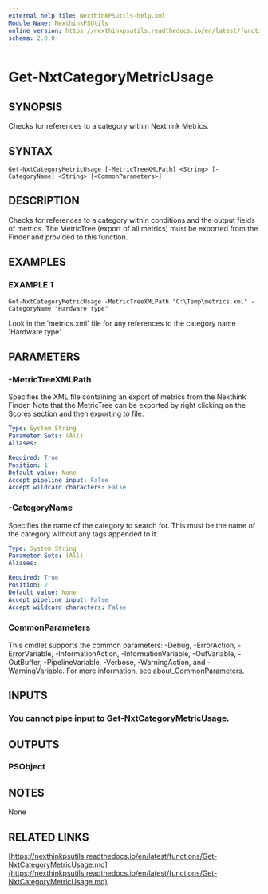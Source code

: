 ```yaml
---
external help file: NexthinkPSUtils-help.xml
Module Name: NexthinkPSUtils
online version: https://nexthinkpsutils.readthedocs.io/en/latest/functions/Get-NxtCategoryMetricUsage.md
schema: 2.0.0
---
```


# Get-NxtCategoryMetricUsage

## SYNOPSIS
Checks for references to a category within Nexthink Metrics.

## SYNTAX

```
Get-NxtCategoryMetricUsage [-MetricTreeXMLPath] <String> [-CategoryName] <String> [<CommonParameters>]
```

## DESCRIPTION
Checks for references to a category within conditions and the output fields of metrics.
The MetricTree (export of all metrics) must be exported from the Finder and provided to this function.

## EXAMPLES

### EXAMPLE 1
```
Get-NxtCategoryMetricUsage -MetricTreeXMLPath "C:\Temp\metrics.xml" -CategoryName "Hardware type"
```

Look in the 'metrics.xml' file for any references to the category name 'Hardware type'.

## PARAMETERS

### -MetricTreeXMLPath
Specifies the XML file containing an export of metrics from the Nexthink Finder.
Note that the MetricTree can be exported by right clicking on the Scores section and then exporting to file.

```yaml
Type: System.String
Parameter Sets: (All)
Aliases:

Required: True
Position: 1
Default value: None
Accept pipeline input: False
Accept wildcard characters: False
```

### -CategoryName
Specifies the name of the category to search for.
This must be the name of the category without any tags appended to it.

```yaml
Type: System.String
Parameter Sets: (All)
Aliases:

Required: True
Position: 2
Default value: None
Accept pipeline input: False
Accept wildcard characters: False
```

### CommonParameters
This cmdlet supports the common parameters: -Debug, -ErrorAction, -ErrorVariable, -InformationAction, -InformationVariable, -OutVariable, -OutBuffer, -PipelineVariable, -Verbose, -WarningAction, and -WarningVariable. For more information, see [about_CommonParameters](http://go.microsoft.com/fwlink/?LinkID=113216).

## INPUTS

### You cannot pipe input to Get-NxtCategoryMetricUsage.
## OUTPUTS

### PSObject
## NOTES
None

## RELATED LINKS

[https://nexthinkpsutils.readthedocs.io/en/latest/functions/Get-NxtCategoryMetricUsage.md](https://nexthinkpsutils.readthedocs.io/en/latest/functions/Get-NxtCategoryMetricUsage.md)


